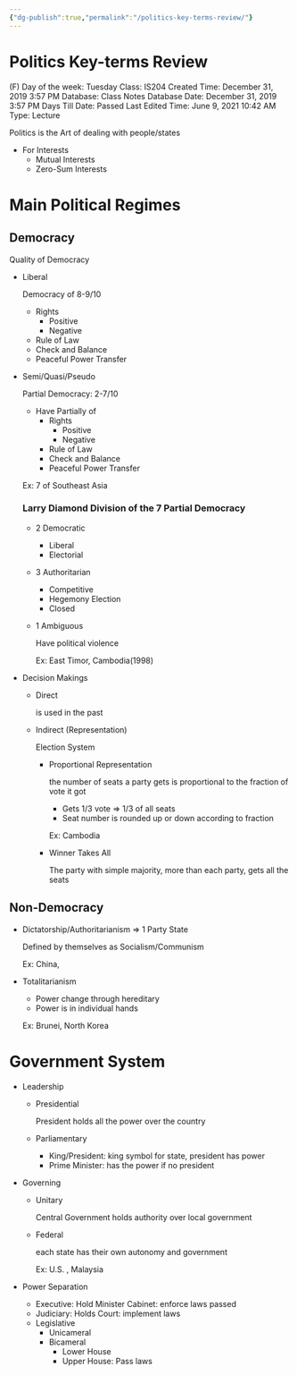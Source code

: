 ```yaml
---
{"dg-publish":true,"permalink":"/politics-key-terms-review/"}
---
```


# Politics Key-terms Review

(F) Day of the week: Tuesday
Class: IS204
Created Time: December 31, 2019 3:57 PM
Database: Class Notes Database
Date: December 31, 2019 3:57 PM
Days Till Date: Passed
Last Edited Time: June 9, 2021 10:42 AM
Type: Lecture

Politics is the Art of dealing with people/states

- For Interests
    - Mutual Interests
    - Zero-Sum Interests

# Main Political Regimes

## Democracy

Quality of Democracy

- Liberal
    
    Democracy of 8-9/10
    
    - Rights
        - Positive
        - Negative
    - Rule of Law
    - Check and Balance
    - Peaceful Power Transfer
- Semi/Quasi/Pseudo
    
    Partial Democracy: 2-7/10
    
    - Have Partially of
        - Rights
            - Positive
            - Negative
        - Rule of Law
        - Check and Balance
        - Peaceful Power Transfer
    
    Ex: 7 of Southeast Asia
    
    ### Larry Diamond Division of the 7 Partial Democracy
    
    - 2 Democratic
        - Liberal
        - Electorial
    - 3 Authoritarian
        - Competitive
        - Hegemony Election
        - Closed
    - 1 Ambiguous
        
        Have political violence
        
        Ex: East Timor, Cambodia(1998)
        
    
- Decision Makings
    - Direct
        
        is used in the past
        
    - Indirect (Representation)
        
        Election System
        
        - Proportional Representation
            
            the number of seats a party gets is proportional to the fraction of vote it got
            
            - Gets 1/3 vote ⇒ 1/3 of all seats
            - Seat number is rounded up or down according to fraction
            
            Ex: Cambodia
            
        - Winner Takes All
            
            The party with simple majority, more than each party, gets all the seats
            

## Non-Democracy

- Dictatorship/Authoritarianism ⇒ 1 Party State
    
    Defined by themselves as Socialism/Communism
    
    Ex: China, 
    
- Totalitarianism
    - Power change through hereditary
    - Power is in individual hands
    
    Ex: Brunei, North Korea
    

# Government System

- Leadership
    - Presidential
        
        President holds all the power over the country
        
    - Parliamentary
        - King/President: king symbol for state, president has power
        - Prime Minister: has the power if no president
- Governing
    - Unitary
        
        Central Government holds authority over local government
        
    - Federal
        
        each state has their own autonomy and government
        
        Ex: U.S. , Malaysia
        
- Power Separation
    - Executive: Hold Minister Cabinet: enforce laws passed
    - Judiciary: Holds Court: implement laws
    - Legislative
        - Unicameral
        - Bicameral
            - Lower House
            - Upper House: Pass laws